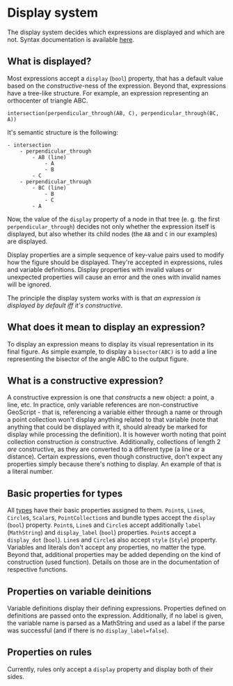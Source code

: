 # Display system

The display system decides which expressions are displayed and which are not. Syntax documentation is available [here](syntax/display-properties.md).

## What is displayed?

Most expressions accept a `display` (`bool`) property, that has a default value based on the *constructive*-ness of the expression. Beyond that, expressions have a tree-like structure. For example, an expression representing an orthocenter of triangle ABC.

```
intersection(perpendicular_through(AB, C), perpendicular_through(BC, A))
```

It's semantic structure is the following:

```
- intersection
    - perpendicular_through
        - AB (line)
            - A
            - B
        - C
    - perpendicular_through
        - BC (line)
            - B
            - C
        - A
```

Now, the value of the `display` property of a node in that tree (e. g. the first `perpendicular_through`) decides not only whether the expression itself is displayed, but also whether its child nodes (the `AB` and `C` in our examples) are displayed.

Display properties are a simple sequence of key-value pairs used to modify how the figure should be displayed. They're accepted in expressions, rules and variable definitions. Display properties with invalid values or unexpected properties will cause an error and the ones with invalid names will be ignored.

The principle the display system works with is that *an expression is displayed by default iff it's constructive*.

## What does it mean to display an expression?

To display an expression means to display its visual representation in its final figure. As simple example, to display a `bisector(ABC)` is to add a line representing the bisector of the angle ABC to the output figure.

## What is a constructive expression?

A constructive expression is one that *constructs* a new object: a point, a line, etc. In practice, only variable references are non-constructive GeoScript - that is, referencing a variable either through a name or through a point collection won't display anything related to that variable (note that anything that could be displayed with it, should already be marked for display while processing the definition). It is however worth noting that point collection construction *is* constructive. Additionally, collections of length 2 *are* constructive, as they are converted to a different type (a line or a distance). Certain expressions, even though constructive, don't expect any properties simply because there's nothing to display. An example of that is a literal number.

## Basic properties for types

All [types](../types.md) have their basic properties assigned to them. `Point`s, `Line`s, `Circle`s, `Scalar`s, `PointCollection`s and bundle types accept the `display` (`bool`) property. `Point`s, `Line`s and `Circle`s accept additionally `label` (`MathString`) and `display_label` (`bool`) properties. `Point`s accept a `display_dot` (`bool`). `Line`s and `Circle`s also accept `style` (`Style`) property. Variables and literals don't accept any properties, no matter the type. Beyond that, additional properties may be added depending on the kind of construction (used function). Details on those are in the documentation of respective functions.

## Properties on variable deinitions

Variable definitions display their defining expressions. Properties defined on definitions are passed onto the expression. Additionally, if no label is given, the variable name is parsed as a MathString and used as a label if the parse was successful (and if there is no `display_label=false`).

## Properties on rules

Currently, rules only accept a `display` property and display both of their sides.
